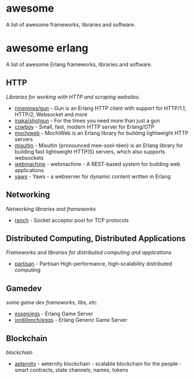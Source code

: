 # awesome

A list of awesome frameworks, libraries and software.

# awesome erlang

A list of awesome Erlang frameworks, libraries and software.

## HTTP
*Libraries for working with HTTP and scraping websites.*

* [ninenines/gun](https://github.com/ninenines/gun) - Gun is an Erlang HTTP client with support for HTTP/1.1, HTTP/2, Websocket and more
* [inaka/shotgun](https://github.com/inaka/shotgun) - For the times you need more than just a gun
* [cowboy](https://github.com/ninenines/cowboy) - Small, fast, modern HTTP server for Erlang/OTP
* [mochiweb](https://github.com/mochi/mochiweb) - MochiWeb is an Erlang library for building lightweight HTTP servers
* [misultin](https://github.com/ostinelli/misultin) - Misultin (pronounced mee-sool-téen) is an Erlang library for building fast lightweight HTTP(S) servers, which also supports websockets
* [webmachine](https://github.com/webmachine/webmachine) - webmachine - A REST-based system for building web applications
* [yaws](https://github.com/erlyaws/yaws) - Yaws - a webserver for dynamic content written in Erlang

## Networking
*Networking libraries and frameworks*

* [ranch](https://github.com/ninenines/ranch) - Socket acceptor pool for TCP protocols

## Distributed Computing, Distributed Applications
*Frameworks and libraries for distributed computing and applications*

* [partisan](https://github.com/lasp-lang/partisan) - Partisan High-performance, high-scalability distributed computing

## Gamedev
*some game dev frameworks, libs, etc.*

* [essen/egs](https://github.com/essen/egs) - Erlang Game Server
* [jordillonch/eggs](https://github.com/jordillonch/eggs) - Erlang Generic Game Server

## Blockchain
*blockchain*

* [aeternity](https://github.com/aeternity/aeternity) - aeternity blockchain - scalable blockchain for the people - smart contracts, state channels, names, tokens
